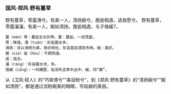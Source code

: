 ### 国风·郑风·野有蔓草
野有蔓草，零露漙兮。有美一人，清扬婉兮。邂逅相遇，适我愿兮。
野有蔓草，零露瀼瀼。有美一人，婉如清扬。邂逅相遇，与子偕臧7。

```
蔓（màn）草：蔓延生长的草。蔓：蔓延。一说茂盛。
零：降落。漙（tuán）：形容露水多。
清扬：目以清明为美，扬亦明也，形容眉目漂亮传神。婉：美好。
邂（xiè）逅（hòu）：不期而遇。
适：适合。
瀼（ráng）：形容露水浓，多。
偕臧（cáng）：一同藏匿，指消失这草木丛中。臧，同“藏”。
```

从《卫风·硕人》的“巧笑倩兮”“美目盼兮”，到《郑风·野有蔓草》的“清扬婉兮”“婉如清扬”，都是通过流盼婉美的眼睛，写姑娘的美丽。
